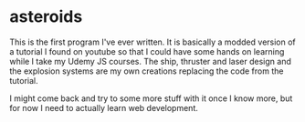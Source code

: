 # asteroids

This is the first program I've ever written. It is basically a modded version of a tutorial I found on youtube so that I could have some hands on learning
while I take my Udemy JS courses. The ship, thruster and laser design and the explosion systems are my own creations replacing the code from the tutorial.

I might come back and try to some more stuff with it once I know more, but for now I need to actually learn web development.
